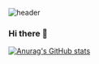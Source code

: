 ![header](https://capsule-render.vercel.app/api?type=waving&color=338AFF&text=Waving!&fontAlign=80&fontAlignY=40&fontColor=FDFDFD)


### Hi there 👋

[![Anurag's GitHub stats](https://github-readme-stats.vercel.app/api?username=seojeon9)](https://github.com/seojeon9/github-readme-stats)
